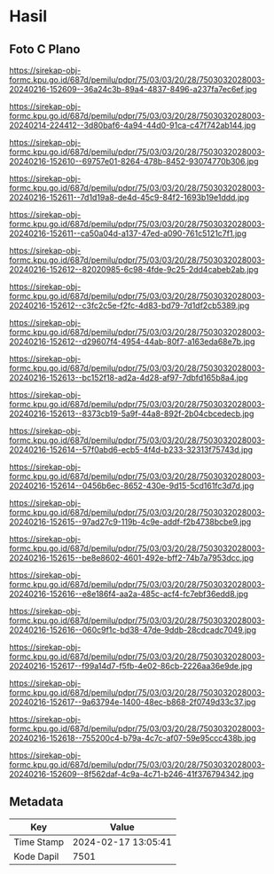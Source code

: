 # Hasil

## Foto C Plano

https://sirekap-obj-formc.kpu.go.id/687d/pemilu/pdpr/75/03/03/20/28/7503032028003-20240216-152609--36a24c3b-89a4-4837-8496-a237fa7ec6ef.jpg

https://sirekap-obj-formc.kpu.go.id/687d/pemilu/pdpr/75/03/03/20/28/7503032028003-20240214-224412--3d80baf6-4a94-44d0-91ca-c47f742ab144.jpg

https://sirekap-obj-formc.kpu.go.id/687d/pemilu/pdpr/75/03/03/20/28/7503032028003-20240216-152610--69757e01-8264-478b-8452-93074770b306.jpg

https://sirekap-obj-formc.kpu.go.id/687d/pemilu/pdpr/75/03/03/20/28/7503032028003-20240216-152611--7d1d19a8-de4d-45c9-84f2-1693b19e1ddd.jpg

https://sirekap-obj-formc.kpu.go.id/687d/pemilu/pdpr/75/03/03/20/28/7503032028003-20240216-152611--ca50a04d-a137-47ed-a090-761c5121c7f1.jpg

https://sirekap-obj-formc.kpu.go.id/687d/pemilu/pdpr/75/03/03/20/28/7503032028003-20240216-152612--82020985-6c98-4fde-9c25-2dd4cabeb2ab.jpg

https://sirekap-obj-formc.kpu.go.id/687d/pemilu/pdpr/75/03/03/20/28/7503032028003-20240216-152612--c3fc2c5e-f2fc-4d83-bd79-7d1df2cb5389.jpg

https://sirekap-obj-formc.kpu.go.id/687d/pemilu/pdpr/75/03/03/20/28/7503032028003-20240216-152612--d29607f4-4954-44ab-80f7-a163eda68e7b.jpg

https://sirekap-obj-formc.kpu.go.id/687d/pemilu/pdpr/75/03/03/20/28/7503032028003-20240216-152613--bc152f18-ad2a-4d28-af97-7dbfd165b8a4.jpg

https://sirekap-obj-formc.kpu.go.id/687d/pemilu/pdpr/75/03/03/20/28/7503032028003-20240216-152613--8373cb19-5a9f-44a8-892f-2b04cbcedecb.jpg

https://sirekap-obj-formc.kpu.go.id/687d/pemilu/pdpr/75/03/03/20/28/7503032028003-20240216-152614--57f0abd6-ecb5-4f4d-b233-32313f75743d.jpg

https://sirekap-obj-formc.kpu.go.id/687d/pemilu/pdpr/75/03/03/20/28/7503032028003-20240216-152614--0456b6ec-8652-430e-9d15-5cd161fc3d7d.jpg

https://sirekap-obj-formc.kpu.go.id/687d/pemilu/pdpr/75/03/03/20/28/7503032028003-20240216-152615--97ad27c9-119b-4c9e-addf-f2b4738bcbe9.jpg

https://sirekap-obj-formc.kpu.go.id/687d/pemilu/pdpr/75/03/03/20/28/7503032028003-20240216-152615--be8e8602-4601-492e-bff2-74b7a7953dcc.jpg

https://sirekap-obj-formc.kpu.go.id/687d/pemilu/pdpr/75/03/03/20/28/7503032028003-20240216-152616--e8e186f4-aa2a-485c-acf4-fc7ebf36edd8.jpg

https://sirekap-obj-formc.kpu.go.id/687d/pemilu/pdpr/75/03/03/20/28/7503032028003-20240216-152616--060c9f1c-bd38-47de-9ddb-28cdcadc7049.jpg

https://sirekap-obj-formc.kpu.go.id/687d/pemilu/pdpr/75/03/03/20/28/7503032028003-20240216-152617--f99a14d7-f5fb-4e02-86cb-2226aa36e9de.jpg

https://sirekap-obj-formc.kpu.go.id/687d/pemilu/pdpr/75/03/03/20/28/7503032028003-20240216-152617--9a63794e-1400-48ec-b868-2f0749d33c37.jpg

https://sirekap-obj-formc.kpu.go.id/687d/pemilu/pdpr/75/03/03/20/28/7503032028003-20240216-152618--755200c4-b79a-4c7c-af07-59e95ccc438b.jpg

https://sirekap-obj-formc.kpu.go.id/687d/pemilu/pdpr/75/03/03/20/28/7503032028003-20240216-152609--8f562daf-4c9a-4c71-b246-41f376794342.jpg


## Metadata

| Key        | Value               |
| ---------- | ------------------- |
| Time Stamp | 2024-02-17 13:05:41 |
| Kode Dapil | 7501                |



